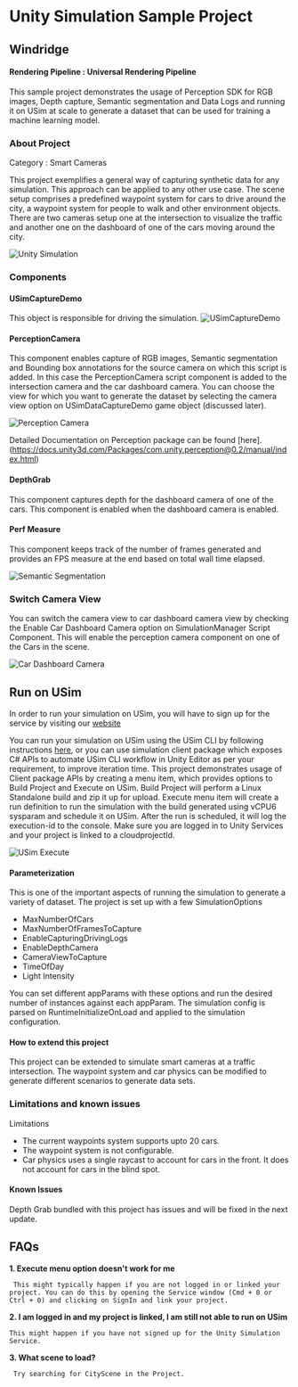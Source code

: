  
# Unity Simulation Sample Project
 
## Windridge 
#### Rendering Pipeline : Universal Rendering Pipeline
 
This sample project demonstrates the usage of Perception SDK for RGB images, Depth capture, Semantic segmentation and Data Logs and running it on USim at scale to generate a dataset that can be used for training a machine learning model.
 
### About Project
 
Category : Smart Cameras
 
This project exemplifies a general way of capturing synthetic data for any simulation. This approach can be applied to any other use case.
The scene setup comprises a predefined waypoint system for cars to drive around the city, a waypoint system for people to walk and other environment objects. There are two cameras setup one at the intersection to visualize the traffic and another one on the dashboard of one of the cars moving around the city.
 
![Unity Simulation](docs/images/Sim01.png "Traffic Camera")


### Components
 
 #### USimCaptureDemo
This object is responsible for driving the simulation.
![USimCaptureDemo](docs/images/Sim04.png "USimCaptureDemo")
 
#### PerceptionCamera 
This component enables capture of RGB images, Semantic segmentation and Bounding box annotations for the source camera on which this script is added. In this case the PerceptionCamera script component is added to the intersection camera and the car dashboard camera. You can choose the view for which you want to generate the dataset by selecting the camera view option on USimDataCaptureDemo game object (discussed later).
 
![Perception Camera](docs/images/PerceptionCamera.png "Perception Camera")
 
Detailed Documentation on Perception package can be found [here].(https://docs.unity3d.com/Packages/com.unity.perception@0.2/manual/index.html)
 
#### DepthGrab
This component captures depth for the dashboard camera of one of the cars. This component is enabled when the dashboard camera is enabled.
 
#### Perf Measure
This component keeps track of the number of frames generated and provides an FPS measure at the end based on total wall time elapsed.
 
![Semantic Segmentation](docs/images/Segmentation_IntersectionCam.png "Semantic Segmentation")
 
### Switch Camera View
 
You can switch the camera view to car dashboard camera view by checking the Enable Car Dashboard Camera option on SimulationManager Script Component. This will enable the perception camera component on one of the Cars in the scene.
 
![Car Dashboard Camera](docs/images/CarDashboardView.png "Car Dashboard Camera")
 
 
## Run on USim
 In order to run your simulation on USim, you will have to sign up for the service by visiting our [website](https://unity.com/products/unity-simulation)
 
You can run your simulation on USim using the USim CLI by following instructions [here](https://github.com/Unity-Technologies/Unity-Simulation-Docs/blob/master/doc/cli.md), or you can use simulation client package which exposes C# APIs to automate USim CLI workflow in Unity Editor as per your requirement, to improve iteration time. This project demonstrates usage of Client package APIs by creating a menu item, which provides options to Build Project and Execute on USim. Build Project will perform a Linux Standalone build and zip it up for upload. Execute menu item will create a run definition to run the simulation with the build generated using vCPU6 sysparam and schedule it on USim. After the run is scheduled, it will log the execution-id to the console. Make sure you are logged in to Unity Services and your project is linked to a cloudprojectId.

 
![USim Execute](docs/images/Sim06.png "USim Execute")
 
 
#### Parameterization
This is one of the important aspects of running the simulation to generate a variety of dataset.
The project is set up with a few SimulationOptions
- MaxNumberOfCars
- MaxNumberOfFramesToCapture
- EnableCapturingDrivingLogs
- EnableDepthCamera
- CameraViewToCapture
- TimeOfDay
- Light Intensity
 
You can set different appParams with these options and run the desired number of instances against each appParam. The simulation config is parsed on RuntimeInitializeOnLoad and applied to the simulation configuration.
 
#### How to extend this project
This project can be extended to simulate smart cameras at a traffic intersection. The waypoint system and car physics can be modified to generate different scenarios to generate data sets.
 
### Limitations and known issues
Limitations
- The current waypoints system supports upto 20 cars. 
- The waypoint system is not configurable. 
- Car physics uses a single raycast to account for cars in the front. It does not account for cars in the blind spot.
 
#### Known Issues
Depth Grab bundled with this project has issues and will be fixed in the next update.
 
 
## FAQs
 
**1. Execute menu option doesn't work for me**
 
     This might typically happen if you are not logged in or linked your project. You can do this by opening the Service window (Cmd + 0 or Ctrl + 0) and clicking on SignIn and link your project.
 
 
**2. I am logged in and my project is linked, I am still not able to run on USim**
 
    This might happen if you have not signed up for the Unity Simulation Service.
 
 
**3. What scene to load?**
 
     Try searching for CityScene in the Project.
 
 


